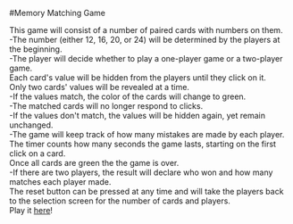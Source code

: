 #Memory Matching Game

This game will consist of a number of paired cards with numbers on them.  
    -The number (either 12, 16, 20, or 24) will be determined by the players at the beginning.  
    -The player will decide whether to play a one-player game or a two-player game.  
Each card's value will be hidden from the players until they click on it.  
Only two cards' values will be revealed at a time.  
    -If the values match, the color of the cards will change to green.  
        -The matched cards will no longer respond to clicks.  
    -If the values don't match, the values will be hidden again, yet remain unchanged.  
        -The game will keep track of how many mistakes are made by each player.  
The timer counts how many seconds the game lasts, starting on the first click on a card.  
Once all cards are green the the game is over.  
    -If there are two players, the result will declare who won and how many matches each player made.  
The reset button can be pressed at any time and will take the players back to the selection screen for the number of cards and players.  
Play it [here](mrparvinsmith.github.io/project1)!
